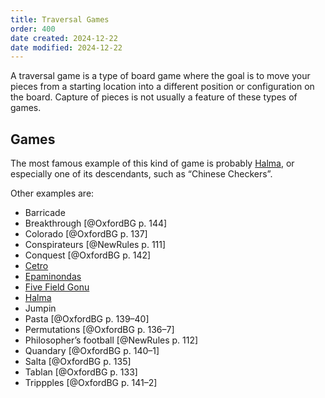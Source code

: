 ```yaml
---
title: Traversal Games
order: 400
date created: 2024-12-22
date modified: 2024-12-22
---
```


A traversal game is a type of board game where the goal is to move your pieces
from a starting location into a different position or configuration on the
board. Capture of pieces is not usually a feature of these types of games.

## Games

The most famous example of this kind of game is probably [Halma](games/halma/halma.md), or
especially one of its descendants, such as “Chinese Checkers”.

Other examples are:
* Barricade
* Breakthrough [@OxfordBG p. 144]
* Colorado  [@OxfordBG p. 137]
* <span lang="fr">Conspirateurs</span>  [@NewRules p. 111]
* Conquest [@OxfordBG p. 142]
* [Cetro](games/cetro/cetro.md)
* [Epaminondas](games/epaminondas/epaminondas.md)
* [Five Field Gonu](games/five-field-gonu/five-field-gonu.md)
* [Halma](games/halma/halma.md)
* Jumpin
* Pasta  [@OxfordBG p. 139–40]
* Permutations  [@OxfordBG p. 136–7]
* Philosopher’s football [@NewRules p. 112]
* Quandary  [@OxfordBG p. 140–1]
* Salta [@OxfordBG p. 135]
* Tablan [@OxfordBG p. 133]
* Trippples [@OxfordBG p. 141–2]
